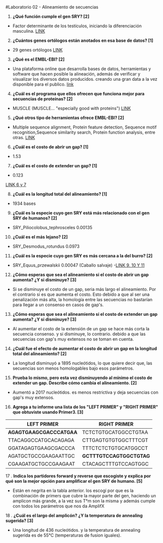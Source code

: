 ﻿#Laboratorio 02 - Alineamiento de secuencias 1. **¿Qué función cumple el gen SRY? [2]**  - Factor determinante de los testículos, iniciando la diferenciación masculina. [LINK](https://www.ncbi.nlm.nih.gov/gene/6736)2. **¿Cuántos genes ortólogos están anotados en esa base de datos? [1]**  - 29 genes ortólogos [LINK](https://www.ncbi.nlm.nih.gov/gene/?Term=ortholog_gene_6736[group])3. **¿Qué es el EMBL-EBI? [2]**  - Una plataforma online que desarrolla bases de datos, herramientas y software que hacen posible la alineación, además de verificar y visualizar los diversos datos producidos. creando una gran data a la vez disponible para el publico.  [link](https://www.ebi.ac.uk/about/our-impact)4. **¿Cuál es el programa que ellos ofrecen que funciona mejor para secuencias de proteínas? [2]**  - MUSCLE (MUSCLE... "especially good with proteins")  [LINK](https://www.ebi.ac.uk/Tools/msa/)5. **¿Qué otros tipo de herramientas ofrece EMBL-EBI? [2]**  - Multiple sequence alignment, Protein feature detection, Sequence motif recognition,Sequence similarity search, Protein function analysis, entre otras.  [LINK](https://www.ebi.ac.uk/services)6. **¿Cuál es el costo de abrir un gap? [1]**  - 1.537. **¿Cuál es el costo de extender un gap? [1]**  - 0.123   [LINK 6 y 7](https://www.ebi.ac.uk/Tools/msa/mafft/)8. **¿Cuál es la longitud total del alineamiento? [1]**  - 1934 bases9. **¿Cuál es la especie cuyo gen SRY está más relacionado con el gen SRY de humanos? [2]**  - SRY_Piliocolobus_tephrosceles 0.0013510. **¿Cuál es el más lejano? [2]**  - SRY_Desmodus_rotundus 0.097311. **¿Cuál es la especie cuyo gen SRY es más cercana a la del burro? [2]**  - SRY_Equus_przewalskii 0.00047 (Caballo salvaje)  -[LINK 9, 10 Y 11](https://www.ebi.ac.uk/Tools/services/web/toolresult.ebi?jobId=mafft-I20180810-171043-0177-8926314-p2m&analysis=phylotree)12. **¿Cómo esperas que sea el alineamiento si el costo de abrir un gap aumenta? ¿Y si disminuye? [3]**  - Si se disminuye el costo de un gap, seria más largo el alineamiento. Por el contrario si es que aumenta el costo. Esto debido a que al ser una penalización más alta, la homología entre las secuencias no bastarían para llegar a un consenso en casos de gap's.13. **¿Cómo esperas que sea el alineamiento si el costo de extender un gap aumenta? ¿Y si disminuye? [3]**  - Al aumentar el costo de la extensión de un gap se hace más corta la secuencia consenso. y si disminuye, lo contrario. debido a que las secuencias con gap's muy extensos no se toman en cuenta.14. **¿Cuál fue el efecto de aumentar el costo de abrir un gap en la longitud total del alineamiento? [2]**  -  La longitud disminuyó a 1895 nucleótidos, lo que quiere decir que, las secuencias son menos homologables bajo esos parámetros.15. **Prueba lo mismo, pero esta vez disminuyendo al mínimo el costo de extender un gap. Describe cómo cambia el alineamiento. [2]**  - Aumentó a 2017 nucleótidos. es menos restrictiva y deja secuencias con gap's muy extensos. 16. **Agrega a tu informe una lista de los "LEFT PRIMER" y "RIGHT PRIMER" que obtuviste usando Primer3. [3]**| LEFT PRIMER   | RIGHT PRIMER    || ------------- | ------------- || __AGAGTGAAGCGACCCATGAA__ | TCTCTGTGCATGGCCTGTAA|| TTACAGGCCATGCACAGAGA  | CTTGAGTGTGTGGCTTTCGT || GGATAGAGTGAAGCGACCCA | TTTCTCTCTGTGCATGGCCT || AGATGCTGCCGAAGAATTGC| **GCTTTGTCCAGTGGCTGTAG** || CGAAGATGCTGCCGAAGAAT | CTACAGCTTTGTCCAGTGGC |.17 . **Indica los partidores forward y reverse que escogiste y explica por qué son la mejor opción para amplificar el gen SRY de humano. [5]**  - Están en negrita en la tabla anterior. los escogí por que es la combinación de primers que cubre la mayor parte del gen, haciendo un amplicon más grande, a la vez sus T°m son la misma y además cumple con todos los parámetros que nos da AmplifX18 . **¿Cuál es el largo del amplicón? ¿Y la temperatura de annealing sugerida? [3]**- Una longitud de 436 nucleótidos.   y la temperatura de annealing sugerida es de 55°C (temperaturas de fusion iguales).